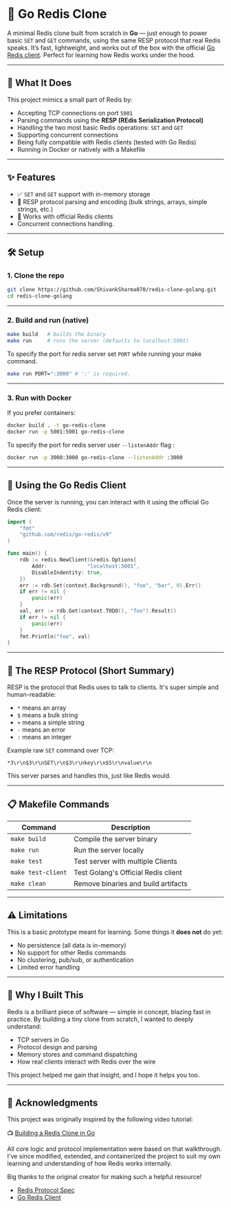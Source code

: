 # 🧠 Go Redis Clone

A minimal Redis clone built from scratch in **Go** — just enough to power basic `SET` and `GET` commands, using the same RESP protocol that real Redis speaks. It’s fast, lightweight, and works out of the box with the official [Go Redis client](https://github.com/redis/go-redis). Perfect for learning how Redis works under the hood.

---

## 🚀 What It Does

This project mimics a small part of Redis by:

- Accepting TCP connections on port `5001` 
- Parsing commands using the **RESP (REdis Serialization Protocol)**
- Handling the two most basic Redis operations: `SET` and `GET`
- Supporting concurrent connections
- Being fully compatible with Redis clients (tested with Go Redis)
- Running in Docker or natively with a Makefile

---
## ✨ Features

- ✅ `SET` and `GET` support with in-memory storage
- 📡 RESP protocol parsing and encoding (bulk strings, arrays, simple strings, etc.)
- 🤝 Works with official Redis clients
- Concurrent connections handling.

---

## 🛠️ Setup

### 1. Clone the repo

```bash
git clone https://github.com/ShivankSharma070/redis-clone-golang.git
cd redis-clone-golang
````

---

### 2. Build and run (native)

```bash
make build   # builds the binary
make run     # runs the server (defaults to localhost:5001)
```


To specify the port for redis server set `PORT` while running your make command.

```bash
make run PORT=":3000" # ':' is required.
```


---

### 3. Run with Docker

If you prefer containers:

```bash
docker build . -t go-redis-clone
docker run -p 5001:5001 go-redis-clone 
```

To specify the port for redis server user `--listenAddr` flag :

```bash
docker run -p 3000:3000 go-redis-clone --listenAddr :3000
```

---

## 📡 Using the Go Redis Client

Once the server is running, you can interact with it using the official Go Redis client:

```go
import (
	"fmt"
    "github.com/redis/go-redis/v9"
)

func main() {
	rdb := redis.NewClient(&redis.Options{
		Addr:             "localhost:5001",
		DisableIndentity: true, 
	})
	err := rdb.Set(context.Background(), "foo", "bar", 0).Err()
	if err != nil {
		panic(err)
	}
	val, err := rdb.Get(context.TODO(), "foo").Result()
	if err != nil {
		panic(err)
	}
	fmt.Println("foo", val)
}
```

---

## 📑 The RESP Protocol (Short Summary)

RESP is the protocol that Redis uses to talk to clients. It's super simple and human-readable:

* `*` means an array
* `$` means a bulk string
* `+` means a simple string
* `-` means an error
* `:` means an integer

Example raw `SET` command over TCP:

```
*3\r\n$3\r\nSET\r\n$3\r\nkey\r\n$5\r\nvalue\r\n
```

This server parses and handles this, just like Redis would.

---

## 📋 Makefile Commands

| Command            | Description                         |
| ------------------ | ----------------------------------- |
| `make build`       | Compile the server binary           |
| `make run`         | Run the server locally              |
| `make test`        | Test server with multiple Clients   |
| `make test-client` | Test Golang's Official Redis client |
| `make clean`       | Remove binaries and build artifacts |

---

## ⚠️ Limitations

This is a basic prototype meant for learning. Some things it **does not** do yet:

* No persistence (all data is in-memory)
* No support for other Redis commands
* No clustering, pub/sub, or authentication
* Limited error handling

---

## 📖 Why I Built This

Redis is a brilliant piece of software — simple in concept, blazing fast in practice. By building a tiny clone from scratch, I wanted to deeply understand:

* TCP servers in Go
* Protocol design and parsing
* Memory stores and command dispatching
* How real clients interact with Redis over the wire

This project helped me gain that insight, and I hope it helps you too.

---

## 🙏 Acknowledgments
This project was originally inspired by the following video tutorial:

📺 [Building a Redis Clone in Go](https://www.youtube.com/watch?v=LMrxfWB6sbQ&t=2551s)

All core logic and protocol implementation were based on that walkthrough. I've since modified, extended, and containerized the project to suit my own learning and understanding of how Redis works internally.

Big thanks to the original creator for making such a helpful resource!

* [Redis Protocol Spec](https://redis.io/docs/latest/develop/reference/protocol-spec/)
* [Go Redis Client](https://github.com/redis/go-redis)
